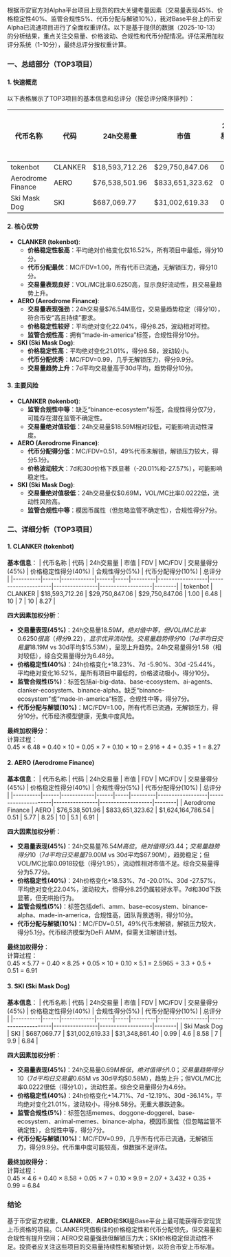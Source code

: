 根据币安官方对Alpha平台项目上现货的四大关键考量因素（交易量表现45%、价格稳定性40%、监管合规性5%、代币分配与解锁10%），我对Base平台上的币安Alpha已流通项目进行了全面权重评估。以下是基于提供的数据（2025-10-13）的分析结果，重点关注交易量、价格波动、合规性和代币分配情况。评估采用加权评分系统（1-10分），最终总评分按权重计算。

### 一、总结部分（TOP3项目）

#### 1. 快速概览
以下表格展示了TOP3项目的基本信息和总评分（按总评分降序排列）：

| 代币名称 | 代码 | 24h交易量 | 市值 | 24h交易量/市值 | FDV | MC/FDV | 总评分(1-10分) |
|----------|------|------------|------|----------------|-----|---------|----------------|
| tokenbot | CLANKER | $18,593,712.26 | $29,750,847.06 | 0.6250 | $29,750,847.06 | 1.00 | 8.27 |
| Aerodrome Finance | AERO | $76,538,501.96 | $833,651,323.62 | 0.0918 | $1,624,164,786.54 | 0.51 | 6.91 |
| Ski Mask Dog | SKI | $687,069.77 | $31,002,619.33 | 0.0222 | $31,348,861.40 | 0.99 | 6.84 |

#### 2. 核心优势
- **CLANKER (tokenbot)**:
  - **价格稳定性极高**：平均绝对价格变化仅16.52%，所有项目中最低，得分10分。
  - **代币分配最优**：MC/FDV=1.00，所有代币已流通，无解锁压力，得分10分。
  - **交易量表现良好**：VOL/MC比率0.6250高，显示良好流动性，且交易量趋势上升。
- **AERO (Aerodrome Finance)**:
  - **交易量表现强劲**：24h交易量$76.54M高位，交易量趋势稳定（得分10），符合币安“高且持续”要求。
  - **价格稳定性较好**：平均绝对变化22.04%，得分8.25，波动相对可控。
  - **监管合规性高**：拥有“made-in-america”标签，合规性得分10分。
- **SKI (Ski Mask Dog)**:
  - **价格稳定性高**：平均绝对变化21.01%，得分8.58，波动较小。
  - **代币分配优秀**：MC/FDV=0.99，几乎无解锁压力，得分9.9分。
  - **交易量趋势上升**：7d平均交易量高于30d平均，趋势得分10分。

#### 3. 主要风险
- **CLANKER (tokenbot)**:
  - **监管合规性中等**：缺乏“binance-ecosystem”标签，合规性得分仅7分，可能存在潜在监管不确定性。
  - **交易量绝对值较低**：24h交易量$18.59M相对较低，可能影响流动性深度。
- **AERO (Aerodrome Finance)**:
  - **代币分配得分低**：MC/FDV=0.51，49%代币未解锁，解锁压力较大，得分5.1分。
  - **价格波动较大**：7d和30d价格下跌显著（-20.01%和-27.57%），可能影响稳定性。
- **SKI (Ski Mask Dog)**:
  - **交易量绝对值极低**：24h交易量仅$0.69M，VOL/MC比率0.0222低，流动性风险高。
  - **监管合规性中等**：模因币属性（但忽略监管不确定性），合规性得分7分。

### 二、详细分析（TOP3项目）

#### 1. CLANKER (tokenbot)
**基本信息**：
| 代币名称 | 代码 | 24h交易量 | 市值 | FDV | MC/FDV | 交易量得分(45%) | 价格稳定性得分(40%) | 合规性得分(5%) | 代币分配得分(10%) | 总评分 |
|----------|------|------------|------|-----|---------|------------------|---------------------|----------------|-------------------|--------|
| tokenbot | CLANKER | $18,593,712.26 | $29,750,847.06 | $29,750,847.06 | 1.00 | 6.48 | 10 | 7 | 10 | 8.27 |

**四大因素加权分析**：
- **交易量表现(45%)**：24h交易量$18.59M，绝对值中等，但VOL/MC比率0.6250很高（得分9.22），显示优异流动性。交易量趋势得分10（7d平均日交易量$18.19M vs 30d平均$15.53M），呈现上升趋势。24h交易量得分1.58（相对较低），综合交易量得分为6.48分。
- **价格稳定性(40%)**：24h价格变化+18.23%、7d -5.90%、30d -25.44%，平均绝对变化16.52%，是所有项目中最低的，价格波动极小，得分10分。
- **监管合规性(5%)**：标签包括ai-big-data、base-ecosystem、ai-agents、clanker-ecosystem、binance-alpha。缺乏“binance-ecosystem”或“made-in-america”标签，合规性中等，得分7分。
- **代币分配与解锁(10%)**：MC/FDV=1.00，所有代币已流通，无解锁压力，得分10分。代币经济模型健康，无集中度风险。

**最终加权得分**：  
计算过程：  
0.45 × 6.48 + 0.40 × 10 + 0.05 × 7 + 0.10 × 10 = 2.916 + 4 + 0.35 + 1 = 8.27

#### 2. AERO (Aerodrome Finance)
**基本信息**：
| 代币名称 | 代码 | 24h交易量 | 市值 | FDV | MC/FDV | 交易量得分(45%) | 价格稳定性得分(40%) | 合规性得分(5%) | 代币分配得分(10%) | 总评分 |
|----------|------|------------|------|-----|---------|------------------|---------------------|----------------|-------------------|--------|
| Aerodrome Finance | AERO | $76,538,501.96 | $833,651,323.62 | $1,624,164,786.54 | 0.51 | 5.77 | 8.25 | 10 | 5.1 | 6.91 |

**四大因素加权分析**：
- **交易量表现(45%)**：24h交易量$76.54M高位，绝对值得分3.44；交易量趋势得分10（7d平均日交易量$79.00M vs 30d平均$67.90M），趋势稳定；但VOL/MC比率0.0918较低（得分1.95），流动性相对市值不足。综合交易量得分为5.77分。
- **价格稳定性(40%)**：24h价格变化+18.53%、7d -20.01%、30d -27.57%，平均绝对变化22.04%，波动较大，但得分8.25仍属较好水平。7d和30d下跌显著，但无哄抬行为。
- **监管合规性(5%)**：标签包括defi、amm、base-ecosystem、binance-alpha、made-in-america，合规性高，团队背景透明，得分10分。
- **代币分配与解锁(10%)**：MC/FDV=0.51，49%代币未解锁，解锁压力较大，得分5.1分。代币经济模型为DeFi AMM，但需关注解锁计划。

**最终加权得分**：  
计算过程：  
0.45 × 5.77 + 0.40 × 8.25 + 0.05 × 10 + 0.10 × 5.1 = 2.5965 + 3.3 + 0.5 + 0.51 = 6.91

#### 3. SKI (Ski Mask Dog)
**基本信息**：
| 代币名称 | 代码 | 24h交易量 | 市值 | FDV | MC/FDV | 交易量得分(45%) | 价格稳定性得分(40%) | 合规性得分(5%) | 代币分配得分(10%) | 总评分 |
|----------|------|------------|------|-----|---------|------------------|---------------------|----------------|-------------------|--------|
| Ski Mask Dog | SKI | $687,069.77 | $31,002,619.33 | $31,348,861.40 | 0.99 | 4.6 | 8.58 | 7 | 9.9 | 6.84 |

**四大因素加权分析**：
- **交易量表现(45%)**：24h交易量$0.69M极低，绝对值得分1.0；交易量趋势得分10（7d平均日交易量$0.65M vs 30d平均$0.58M），趋势上升；但VOL/MC比率0.0222很低（得分1.0），流动性差。综合交易量得分为4.6分。
- **价格稳定性(40%)**：24h价格变化+14.71%、7d -12.19%、30d -36.14%，平均绝对变化21.01%，波动较小，得分8.58分。无重大暴跌迹象。
- **监管合规性(5%)**：标签包括memes、doggone-doggerel、base-ecosystem、animal-memes、binance-alpha，模因币属性（但忽略监管不确定性），合规性中等，得分7分。
- **代币分配与解锁(10%)**：MC/FDV=0.99，几乎所有代币已流通，无解锁压力，得分9.9分。代币集中度可能较高，但数据不足评估。

**最终加权得分**：  
计算过程：  
0.45 × 4.6 + 0.40 × 8.58 + 0.05 × 7 + 0.10 × 9.9 = 2.07 + 3.432 + 0.35 + 0.99 = 6.84

### 结论
基于币安官方权重，**CLANKER**、**AERO**和**SKI**是Base平台上最可能获得币安现货上币资格的项目。CLANKER凭借极佳的价格稳定性和代币分配领先，但交易量和合规性有提升空间；AERO交易量强劲但解锁压力大；SKI价格稳定但流动性不足。投资者应关注这些项目的交易量持续性和解锁计划，以符合币安上币标准。